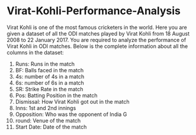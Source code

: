 # Virat-Kohli-Performance-Analysis
Virat Kohli is one of the most famous cricketers in the world. Here you are given a dataset of all the ODI matches played by Virat Kohli from 18 August 2008 to 22 January 2017. You are required to analyze the performance of Virat Kohli in ODI matches.  Below is the complete information about all the columns in the dataset:  
1) Runs: Runs in the match 
2) BF: Balls faced in the match 
3) 4s: number of 4s in a match 
4) 6s: number of 6s in a match 
5) SR: Strike Rate in the match 
6) Pos: Batting Position in the match 
7) Dismissal: How Virat Kohli got out in the match 
8) Inns: 1st and 2nd innings 
9) Opposition: Who was the opponent of India G
10) round: Venue of the match 
11) Start Date: Date of the match 
